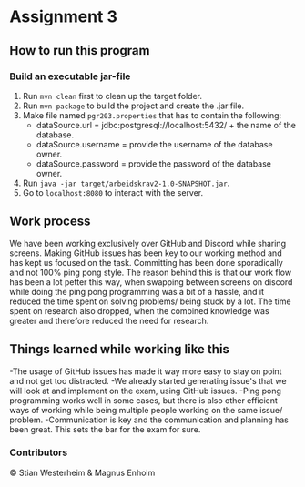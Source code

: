 # Assignment 3

## How to run this program
### Build an executable jar-file
1. Run `mvn clean` first to clean up the target folder.
2. Run `mvn package` to build the project and create the .jar file.
3. Make file named `pgr203.properties` that has to contain the following:
    * dataSource.url = jdbc:postgresql://localhost:5432/ + the name of the database.
    * dataSource.username = provide the username of the database owner.
    * dataSource.password = provide the password of the database owner.
3. Run `java -jar target/arbeidskrav2-1.0-SNAPSHOT.jar`.
4. Go to `localhost:8080` to interact with the server.

## Work process
We have been working exclusively over GitHub and Discord while sharing screens.
Making GitHub issues has been key to our working method and has kept us focused on the task.
Committing has been done sporadically and not 100% ping pong style. The reason behind this is that
our work flow has been a lot petter this way, when swapping between screens on discord while doing
the ping pong programming was a bit of a hassle, and it reduced the time spent on solving problems/ being stuck
by a lot. The time spent on research also dropped, when the combined knowledge was greater and therefore reduced
the need for research.

## Things learned while working like this
-The usage of GitHub issues has made it way more easy to stay on point and not get too distracted.
-We already started generating issue's that we will look at and implement on the exam, using GitHub issues.
-Ping pong programming works well in some cases, but there is also other efficient ways of working while being
multiple people working on the same issue/ problem.
-Communication is key and the communication and planning has been great. This sets the bar for the exam for sure.
 
### Contributors 
© Stian Westerheim & Magnus Enholm
